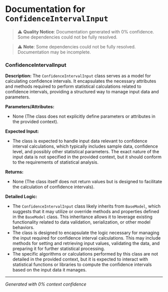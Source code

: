 # Documentation for `ConfidenceIntervalInput`

> ⚠️ **Quality Notice**: Documentation generated with 0% confidence. Some dependencies could not be fully resolved.


> ⚠️ **Note**: Some dependencies could not be fully resolved. Documentation may be incomplete.
### ConfidenceIntervalInput

**Description:**
The `ConfidenceIntervalInput` class serves as a model for calculating confidence intervals. It encapsulates the necessary attributes and methods required to perform statistical calculations related to confidence intervals, providing a structured way to manage input data and parameters.

**Parameters/Attributes:**
- None (The class does not explicitly define parameters or attributes in the provided context).

**Expected Input:**
- The class is expected to handle input data relevant to confidence interval calculations, which typically includes sample data, confidence level, and possibly other statistical parameters. The exact nature of the input data is not specified in the provided context, but it should conform to the requirements of statistical analysis.

**Returns:**
- None (The class itself does not return values but is designed to facilitate the calculation of confidence intervals).

**Detailed Logic:**
- The `ConfidenceIntervalInput` class likely inherits from `BaseModel`, which suggests that it may utilize or override methods and properties defined in the `BaseModel` class. This inheritance allows it to leverage existing functionality related to data validation, serialization, or other model behaviors.
- The class is designed to encapsulate the logic necessary for managing the input required for confidence interval calculations. This may include methods for setting and retrieving input values, validating the data, and preparing it for further statistical processing.
- The specific algorithms or calculations performed by this class are not detailed in the provided context, but it is expected to interact with statistical functions or libraries to compute the confidence intervals based on the input data it manages.

---
*Generated with 0% context confidence*
